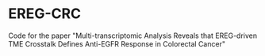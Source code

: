 # EREG-CRC
Code for the paper "Multi-transcriptomic Analysis Reveals that EREG-driven TME Crosstalk Defines Anti-EGFR Response in Colorectal Cancer"
